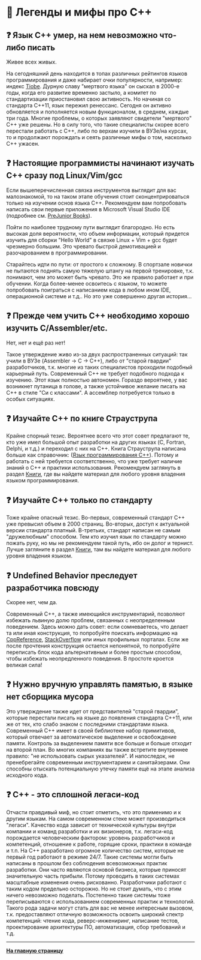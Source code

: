 # :ghost: Легенды и мифы про C++

## :question: Язык C++ умер, на нем невозможно что-либо писать

Живее всех живых.

На сегодняшний день находится в топах различных рейтингов языков программирования и даже набирает очки популярности, например: индекс [Tiobe](https://www.tiobe.com/tiobe-index/). Дурную славу "мертвого языка" он сыскал в 2000-е годы, когда его развитие временно застыло, а комитет по стандартизации приостановил свою активность. Но начиная со стандарта C++11, язык пережил ренессанс. Сегодня он активно обновляется и пополняется новым функционалом, в среднем, каждые три года. Многие проблемы, о которых заявляют свидетели "мертвого" C++ уже решены. Но в силу того, что такие специалисты скорее всего перестали работать с C++, либо по верхам изучили в ВУЗе/на курсах, то и продолжают порождать и сеять различные мифы о том, насколько C++ ужасен.


## :question: Настоящие программисты начинают изучать C++ сразу под Linux/Vim/gcc

Если вышеперечисленная связка инструментов выглядит для вас малознакомой, то на таком этапе обучения стоит сконцентрироваться только на изучении основ языка C++. Рекомендуем вам попробовать написать свои первые приложения в Microsoft Visual Studio IDE (подробнее см. [PreJunior Books](Books/PreJunior.md)).

Пойти по наиболее трудному пути выглядит благородно. Но есть высокая доля вероятности, что объем информации, который придется изучить для сборки "Hello World" в связке Linux + Vim + gcc  будет чрезмерно большим. Это чревато быстрой демотивацией и разочарованием в программировании.

Старайтесь идти по пути: от простого к сложному. В спортзале новички не пытаются поднять самую тяжелую штангу на первой тренировке, т.к. понимают, чем это может быть чревато. Это же правило работает и при обучении. Когда более-менее освоитесь с языком, то можете попробовать поиграться с написанием кода в любом ином IDE, операционной системе и т.д.. Но это уже совершенно другая история...


## :question: Прежде чем учить C++ необходимо хорошо изучить C/Assembler/etc.

Нет, нет и ещё раз нет!

Такое утверждение живо из-за двух распространенных ситуаций: так учили в ВУЗе (Assembler -> C -> C++), либо от "старой гвардии" разработчиков, т.к. многие из таких специалистов проходили подобный карьерный путь. Современный C++ не требует подобного подхода к изучению. Этот язык полностью автономен. Гораздо вероятнее, у вас возникнет путаница в голове, а также устойчивое желание писать на C++ в стиле "Си с классами". А ассемблер потребуется только в особых ситуациях.


## :question: Изучайте C++ по книге Страуструпа

Крайне спорный тезис. Вероятнее всего что этот совет предлагают те, кто уже имел большой опыт разработки на других языках (C, Fortran, Delphi, и т.д.) и переходил с них на C++. Книга Страуструпа написана больше как справочник: ([Язык программирования C++](https://www.ozon.ru/product/yazyk-programmirovaniya-c-spetsialnoe-izdanie-straustrup-bern-straustrup-bern-210215691)). Потому и работать с ней требуется соответственно, что уже требует наличие знаний о C++ и практики использования. Рекомендуем заглянуть в раздел [Книги](Books/Overview.md), где вы найдете материал для любого уровня владения языком программирования.  


## :question: Изучайте C++ только по стандарту

Тоже крайне опасный тезис. Во-первых, современный стандарт C++ уже превысил объем в 2000 страниц. Во-вторых, доступ к актуальной версии стандарта платный. В-третьих, стандарт написан не самым "дружелюбным" способом. Тем кто изучил язык по стандарту можно пожать руку, но мы не рекомендуем такой путь, ибо он долог и тернист. Лучше загляните в раздел [Книги](Books/Overview.md), там вы найдете материал для любого уровня владения языком.


## :question: Undefined Behavior преследует разработчика повсюду

Скорее нет, чем да.

Современный C++, а также имеющийся инструментарий, позволяют избежать львиную долю проблем, связанных с неопределенным поведением. Здесь можно дать совет: если сомневаетесь, что делает та или иная конструкция, то попробуйте поискать информацию на [CppReference](https://en.cppreference.com), [StackOverflow](https://stackoverflow.com/) или иных профильных порталах. Если же после прочтения конструкция остается непонятной, то попробуйте переписать блок кода альтернативным и более простым способом, чтобы избежать неопредленного поведения. В простоте кроется великая сила!


## :question: Нужно вручную управлять памятью, в языке нет сборщика мусора

Это утверждение также идет от представителей "старой гвардии", которые перестали писать на языке до появления стандарта C++11, или же от тех, кто слабо знаком с последними стандартами языка. Современный C++ имеет в своей библиотеке набор примитивов, который отвечает за автоматическое выделение и освобождение памяти. Контроль за выделением памяти все больше и больше отходит на второй план. Во многих компаниях вы также встретите внутреннее правило: "не использовать сырых указателей". И напоследок, не пренебрегайте современным инструментарием и санитайзерами. Они способны отыскать потенциальную утечку памяти ещё на этапе анализа исходного кода.


## :question: C++ - это сплошной легаси-код

Отчасти правдивый миф, но стоит отметить, что это применимо и к другим языкам. На самом современном стеке может производиться "легаси". Качество кода зависит от технической культуры внутри компании и команд разработки и их визионеров, т.к. легаcи-код порождается человеческим фактором: уровень разработчиков и компетенций, отношение к работе, горящие сроки, практики в команде и т.п. На C++ разработано огромное количество систем, которые не первый год работают в режиме 24/7. Такие системы могли быть написаны в прошлом без соблюдения всевозможных практик разработки. Они часто являются основой бизнеса, которые приносят значительную часть прибыли. Потому проводить в таких системах масштабные изменения очень рискованно. Разработчики работают с таким кодом предельно осторожно. Но не стоит думать, что с этим ничего невозможно поделать. Постепенно такие системы тоже переписываются с использованием современных практик и технологий. Такого рода задачи могут стать для вас не менее интересным вызовом, т.к. предоставляют отличную возможность освоить широкий спектр компетенций: чтение кода, реверс-инжениринг, написание тестов, проектирование архитектуры ПО, автоматизация, сбор требований и т.д.

---

[**На главную страницу**](README.md)
